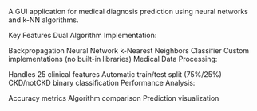 A GUI application for medical diagnosis prediction using neural networks and k-NN algorithms.

Key Features
Dual Algorithm Implementation:

Backpropagation Neural Network
k-Nearest Neighbors Classifier
Custom implementations (no built-in libraries)
Medical Data Processing:

Handles 25 clinical features
Automatic train/test split (75%/25%)
CKD/notCKD binary classification
Performance Analysis:

Accuracy metrics
Algorithm comparison
Prediction visualization
